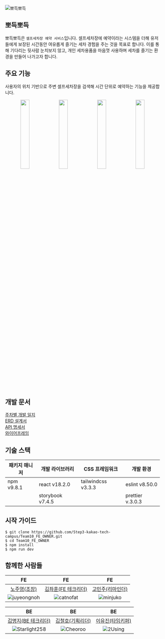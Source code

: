 ![뽀득뽀득](https://user-images.githubusercontent.com/104883910/273441051-28dc9814-84e5-4828-abcb-c5e67d3deee4.png)

## 뽀득뽀득

뽀득뽀득은 `셀프세차장 예약 서비스`입니다. 셀프세차장에 예약이라는 시스템을 더해 유저들에게 보장된 시간동안 여유롭게 즐기는 세차 경험을 주는 것을 목표로 합니다. 이를 통해 기다리는 뒷사람 눈치보지 않고, 개인 세차용품을 마음껏 사용하며 세차를 즐기는 환경을 만들어 나가고자 합니다.

## 주요 기능

사용자의 위치 기반으로 주변 셀프세차장을 검색해 시간 단위로 예약하는 기능을 제공합니다.

<p align="center">
  <img src="https://user-images.githubusercontent.com/104883910/273441056-05c43463-5bd5-4656-95fb-f6b135d64659.png" align="center" width="24%">
  <img src="https://user-images.githubusercontent.com/104883910/273441057-8feb9154-acc2-499d-9b1a-833f59a0cebc.png" align="center" width="24%">
  <img src="https://user-images.githubusercontent.com/104883910/273441058-d923cc94-5b53-4ab2-9f52-67ebb8a6454c.png" align="center" width="24%">
  <img src="https://user-images.githubusercontent.com/104883910/273443450-10a46190-e2b8-427d-803d-ba2001291a68.png" align="center" width="24%">
</p>

## 개발 문서

[주차별 개발 일지](https://www.notion.so/6cedabdbf1e343ab9bd64354ee45515f?pvs=4)<br>
[ERD 설계서](https://www.notion.so/ERD-984ec51ccd7e435f8331857a325d1516?pvs=4)<br>
[API 명세서](https://www.notion.so/API-67efa4eea535426b89649a8c311b80a0?pvs=4)<br>
[와이어프레임](https://www.figma.com/file/raidVFqnBM3KgJY4KFCoB1/%EB%BD%80%EB%93%9D%EB%BD%80%EB%93%9D-%EC%99%80%EC%9D%B4%EC%96%B4%ED%94%84%EB%A0%88%EC%9E%84?type=design&node-id=1832%3A6899&mode=design&t=X4E2jm08WA3gzqba-1)

## 기술 스택

| 패키지 매니저 | 개발 라이브러리  | CSS 프레임워크     | 개발 환경        |
| ------------- | ---------------- | ------------------ | ---------------- |
| npm v9.8.1    | react v18.2.0    | tailwindcss v3.3.3 | eslint v8.50.0   |
|               | storybook v7.4.5 |                    | prettier v.3.0.3 |

## 시작 가이드

```
$ git clone https://github.com/Step3-kakao-tech-campus/Team10_FE_OWNER.git
$ cd Team10_FE_OWNER
$ npm install
$ npm run dev
```

## 함께한 사람들

|                                                           FE                                                           |                                                         FE                                                          |                                                         FE                                                         |
| :--------------------------------------------------------------------------------------------------------------------: | :-----------------------------------------------------------------------------------------------------------------: | :----------------------------------------------------------------------------------------------------------------: |
|                                     [노주영(조장)](https://github.com/juyeongnoh)                                      |                                 [김좌훈(FE 테크리더)](https://github.com/catnofat)                                  |                                   [고민주(리마인더)](https://github.com/minjuko)                                   |
| ![juyeongnoh](https://user-images.githubusercontent.com/104883910/273441208-04b916c7-3d13-437e-b269-6837e6977453.jpeg) | ![catnofat](https://user-images.githubusercontent.com/104883910/273441205-78f72cd1-1c75-495c-9d9a-9fd68ee7f755.png) | ![minjuko](https://user-images.githubusercontent.com/104883910/273441202-5cd106a5-b15c-4b1e-a609-59c1ce2d05ae.png) |

|                                                           BE                                                            |                                                         BE                                                         |                                                        BE                                                         |
| :---------------------------------------------------------------------------------------------------------------------: | :----------------------------------------------------------------------------------------------------------------: | :---------------------------------------------------------------------------------------------------------------: |
|                                 [김명지(BE 테크리더)](https://github.com/Starlight258)                                  |                                   [김철호(기획리더)](https://github.com/Cheoroo)                                   |                                   [이유진(타임키퍼)](https://github.com/2Using)                                   |
| ![Starlight258](https://user-images.githubusercontent.com/104883910/273441204-57ff5077-61b7-46fb-9252-4d07d751c2f7.png) | ![Cheoroo](https://user-images.githubusercontent.com/104883910/273441206-53e3289b-4d54-416c-a4bb-8378b6bdeee5.png) | ![2Using](https://user-images.githubusercontent.com/104883910/273441211-80d28f43-ef45-40cc-893a-f3787823f725.png) |
